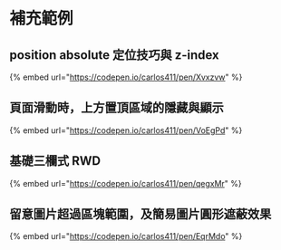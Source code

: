 # 補充範例

## position absolute 定位技巧與 z-index

{% embed url="https://codepen.io/carlos411/pen/Xvxzvw" %}

## 頁面滑動時，上方置頂區域的隱藏與顯示

{% embed url="https://codepen.io/carlos411/pen/VoEgPd" %}

## 基礎三欄式 RWD

{% embed url="https://codepen.io/carlos411/pen/qegxMr" %}

## 留意圖片超過區塊範圍，及簡易圖片圓形遮蔽效果

{% embed url="https://codepen.io/carlos411/pen/EqrMdo" %}



